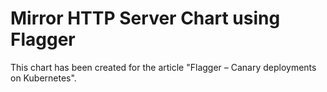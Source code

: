 # Mirror HTTP Server Chart using Flagger

This chart has been created for the article "Flagger – Canary deployments on Kubernetes".
